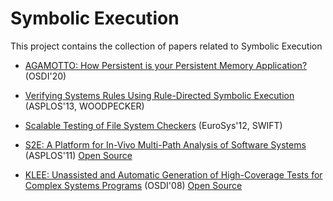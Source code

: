 # Symbolic Execution

This project contains the collection of papers related to Symbolic Execution

- [AGAMOTTO: How Persistent is your Persistent Memory Application?](https://web.eecs.umich.edu/~barisk/public/agamotto.pdf) (OSDI'20)

- [Verifying Systems Rules Using Rule-Directed Symbolic Execution](http://www.cs.columbia.edu/\~junfeng/papers/woodpecker-asplos13.pdf) (ASPLOS'13, WOODPECKER)

- [Scalable Testing of File System Checkers](https://people.eecs.berkeley.edu/\~joao/swift_eurosys12.pdf) (EuroSys'12, SWIFT)

- [S2E: A Platform for In-Vivo Multi-Path Analysis of Software Systems](https://cseweb.ucsd.edu/\~dstefan/cse291-fall16/papers/s2e-annotated.pdf) (ASPLOS'11) [Open Source](https://github.com/S2E/s2e)

- [KLEE: Unassisted and Automatic Generation of High-Coverage Tests for Complex Systems Programs](http://www.doc.ic.ac.uk/~cristic/papers/klee-osdi-08.pdf) (OSDI'08) [Open Source](https://klee.github.io/build-llvm9/)